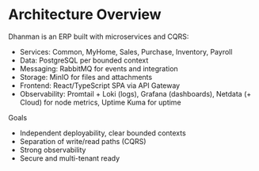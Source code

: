 # Architecture Overview

Dhanman is an ERP built with microservices and CQRS:
- Services: Common, MyHome, Sales, Purchase, Inventory, Payroll
- Data: PostgreSQL per bounded context
- Messaging: RabbitMQ for events and integration
- Storage: MinIO for files and attachments
- Frontend: React/TypeScript SPA via API Gateway
- Observability: Promtail + Loki (logs), Grafana (dashboards), Netdata (+ Cloud) for node metrics, Uptime Kuma for uptime

Goals
- Independent deployability, clear bounded contexts
- Separation of write/read paths (CQRS)
- Strong observability
- Secure and multi-tenant ready